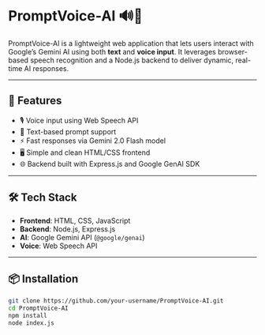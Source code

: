 # PromptVoice-AI 🔊🤖

PromptVoice-AI is a lightweight web application that lets users interact with Google’s Gemini AI using both **text** and **voice input**. It leverages browser-based speech recognition and a Node.js backend to deliver dynamic, real-time AI responses.

---

## 🚀 Features

- 🎙️ Voice input using Web Speech API
- 💬 Text-based prompt support
- ⚡ Fast responses via Gemini 2.0 Flash model
- 🖥️ Simple and clean HTML/CSS frontend
- 🌐 Backend built with Express.js and Google GenAI SDK

---

## 🛠️ Tech Stack

- **Frontend**: HTML, CSS, JavaScript
- **Backend**: Node.js, Express.js
- **AI**: Google Gemini API (`@google/genai`)
- **Voice**: Web Speech API

---

## 📦 Installation

```bash
git clone https://github.com/your-username/PromptVoice-AI.git
cd PromptVoice-AI
npm install
node index.js
